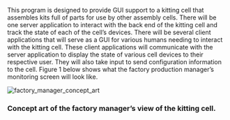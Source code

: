 This program is designed to provide GUI support to a kitting cell that assembles kits full of parts for use
 by other assembly cells.  There will be one server application to interact with the back end of the kitting
 cell and track the state of each of the cell’s devices.  There will be several client applications that will
 serve as a GUI for various humans needing to interact with the kitting cell.  These client applications will
 communicate with the server application to display the state of various cell devices to their respective 
user.  They will also take input to send configuration information to the cell. Figure 1 below shows what the
 factory production manager’s monitoring screen will look like.

![factory_manager_concept_art](wiki/images/image07.jpg)
### Concept art of the factory manager’s view of the kitting cell.
